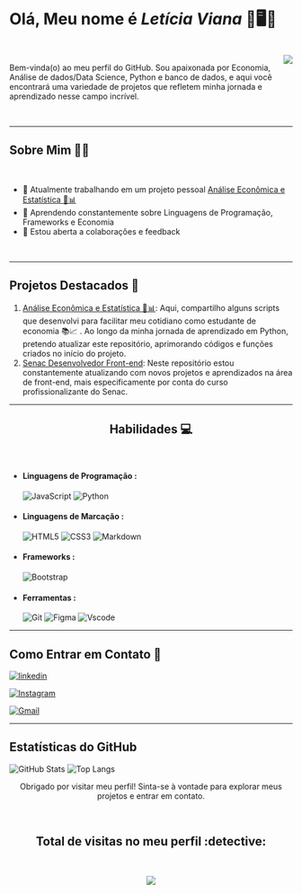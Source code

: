 # Olá, Meu nome é _**Letícia Viana**_ 🛫🖥️🎯
<br>
<img src=https://static.vecteezy.com/system/resources/thumbnails/026/872/102/small/desktop-computer-retrowave-lofi-80s-clipart-ai-generated-free-png.png align="right" >


<p align="left"> Bem-vinda(o) ao meu perfil do GitHub. Sou apaixonada por Economia, Análise de dados/Data Science, Python e banco de dados, e aqui você encontrará uma variedade de projetos que refletem minha jornada e aprendizado nesse campo incrível.</p>

<br>

----


## Sobre Mim 🧘‍♀️

<br>

- 🔭 Atualmente trabalhando em um projeto pessoal [Análise Econômica e Estatística 💸📊](https://github.com/VianaLet/Python-Curso-em-v-deo/blob/main/README.md)
- 🌱 Aprendendo constantemente sobre Linguagens de Programação, Frameworks e Economia
- 🥂 Estou aberta a colaborações e feedback

<br>

----

## Projetos Destacados 🌟

1. [Análise Econômica e Estatística 💸📊](https://github.com/VianaLet/Python-Curso-em-v-deo/blob/main/README.md):  Aqui, compartilho alguns scripts que desenvolvi para facilitar meu cotidiano como estudante de economia 📚📈 . Ao longo da minha jornada de aprendizado em Python, pretendo atualizar este repositório, aprimorando códigos e funções criados no início do projeto.
2. [Senac Desenvolvedor Front-end](https://github.com/VianaLet/Senac-Desenvolvedor-Front): Neste repositório estou constantemente atualizando com novos projetos e aprendizados na área de front-end, mais especificamente por conta do curso profissionalizante do Senac.

----

<h2 align="center"> Habilidades 💻</h2>

<br>

- #### Linguagens de Programação :

    ![JavaScript](https://img.shields.io/badge/JavaScript-F7DF1E?style=for-the-badge&logo=javascript&logoColor=black)
    ![Python](https://img.shields.io/badge/python-3670A0?style=for-the-badge&logo=python&logoColor=ffdd54)
  
- #### Linguagens de Marcação :
    ![HTML5](https://img.shields.io/badge/HTML5-E34F26?style=for-the-badge&logo=html5&logoColor=white)
    ![CSS3](https://img.shields.io/badge/CSS3-1572B6?style=for-the-badge&logo=css3&logoColor=white)
    ![Markdown](https://img.shields.io/badge/Markdown-000?style=for-the-badge&logo=markdown)

- #### Frameworks :
    ![Bootstrap](https://img.shields.io/badge/-boostrap-0D1117?style=for-the-badge&logo=bootstrap&labelColor=0D1117)

- #### Ferramentas :
    ![Git](https://img.shields.io/badge/GIT-E44C30?style=for-the-badge&logo=git&logoColor=white)
    ![Figma](https://img.shields.io/badge/Figma-696969?style=for-the-badge&logo=figma&logoColor=figma)
    ![Vscode](https://img.shields.io/badge/Vscode-007ACC?style=for-the-badge&logo=visual-studio-code&logoColor=white)

----

## Como Entrar em Contato 📱

[![linkedin](https://img.shields.io/badge/LinkedIn-0077B5?style=for-the-badge&logo=linkedin&logoColor=white)](https://www.linkedin.com/in/leticia-gomes-2372571a8/)

[![Instagram](https://img.shields.io/badge/-Instagram-%23E4405F?style=for-the-badge&logo=instagram&logoColor=white)](https://www.instagram.com/let.rain/)

[![Gmail](https://img.shields.io/badge/Gmail-333333?style=for-the-badge&logo=gmail&logoColor=red)](mailto:leticiia.v.p@gmail.com)


----

## Estatísticas do GitHub
![GitHub Stats](https://github-readme-stats.vercel.app/api?username=VianaLet&theme=transparent&bg_color=ffffff00&border_color=30A3DC&show_icons=true&icon_color=0579C3&title_color=00AEFF&text_color=417E87)
 ![Top Langs](https://github-readme-stats-git-masterrstaa-rickstaa.vercel.app/api/top-langs/?username=VianaLet&bg_color=000&border_color=30A3DC&title_color=00AEFF&text_color=00AEFF)

<p align=center >Obrigado por visitar meu perfil! Sinta-se à vontade para explorar meus projetos e entrar em contato.</p>

<br>

 <h2 align=center> Total de visitas no meu perfil :detective:</h2> <br>
 <p align="center"> 
   <img align="center" src="https://profile-counter.glitch.me/VianaLet/count.svg" />
 </p>
<!---
VianaLet/VianaLet is a ✨ special ✨ repository because its `README.md` (this file) appears on your GitHub profile.
You can click the Preview link to take a look at your changes.
--->
